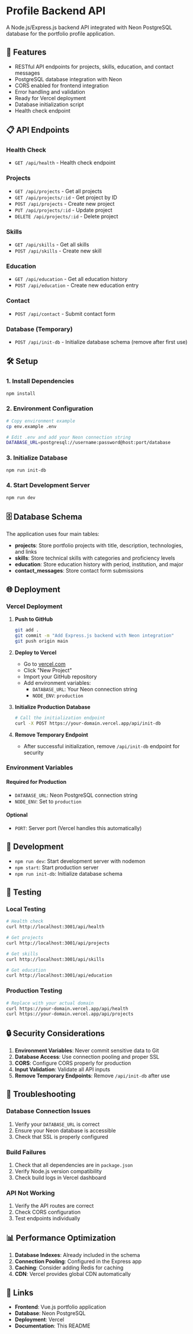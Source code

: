 # Profile Backend API

A Node.js/Express.js backend API integrated with Neon PostgreSQL database for the portfolio profile application.

## 🚀 Features

- RESTful API endpoints for projects, skills, education, and contact messages
- PostgreSQL database integration with Neon
- CORS enabled for frontend integration
- Error handling and validation
- Ready for Vercel deployment
- Database initialization script
- Health check endpoint

## 📋 API Endpoints

### Health Check
- `GET /api/health` - Health check endpoint

### Projects
- `GET /api/projects` - Get all projects
- `GET /api/projects/:id` - Get project by ID
- `POST /api/projects` - Create new project
- `PUT /api/projects/:id` - Update project
- `DELETE /api/projects/:id` - Delete project

### Skills
- `GET /api/skills` - Get all skills
- `POST /api/skills` - Create new skill

### Education
- `GET /api/education` - Get all education history
- `POST /api/education` - Create new education entry

### Contact
- `POST /api/contact` - Submit contact form

### Database (Temporary)
- `POST /api/init-db` - Initialize database schema (remove after first use)

## 🛠️ Setup

### 1. Install Dependencies
```bash
npm install
```

### 2. Environment Configuration
```bash
# Copy environment example
cp env.example .env

# Edit .env and add your Neon connection string
DATABASE_URL=postgresql://username:password@host:port/database
```

### 3. Initialize Database
```bash
npm run init-db
```

### 4. Start Development Server
```bash
npm run dev
```

## 🗄️ Database Schema

The application uses four main tables:

- **projects**: Store portfolio projects with title, description, technologies, and links
- **skills**: Store technical skills with categories and proficiency levels
- **education**: Store education history with period, institution, and major
- **contact_messages**: Store contact form submissions

## 🌐 Deployment

### Vercel Deployment

1. **Push to GitHub**
   ```bash
   git add .
   git commit -m "Add Express.js backend with Neon integration"
   git push origin main
   ```

2. **Deploy to Vercel**
   - Go to [vercel.com](https://vercel.com)
   - Click "New Project"
   - Import your GitHub repository
   - Add environment variables:
     - `DATABASE_URL`: Your Neon connection string
     - `NODE_ENV`: `production`

3. **Initialize Production Database**
   ```bash
   # Call the initialization endpoint
   curl -X POST https://your-domain.vercel.app/api/init-db
   ```

4. **Remove Temporary Endpoint**
   - After successful initialization, remove `/api/init-db` endpoint for security

### Environment Variables

#### Required for Production
- `DATABASE_URL`: Neon PostgreSQL connection string
- `NODE_ENV`: Set to `production`

#### Optional
- `PORT`: Server port (Vercel handles this automatically)

## 🔧 Development

- `npm run dev`: Start development server with nodemon
- `npm start`: Start production server
- `npm run init-db`: Initialize database schema

## 🧪 Testing

### Local Testing
```bash
# Health check
curl http://localhost:3001/api/health

# Get projects
curl http://localhost:3001/api/projects

# Get skills
curl http://localhost:3001/api/skills

# Get education
curl http://localhost:3001/api/education
```

### Production Testing
```bash
# Replace with your actual domain
curl https://your-domain.vercel.app/api/health
curl https://your-domain.vercel.app/api/projects
```

## 🔒 Security Considerations

1. **Environment Variables**: Never commit sensitive data to Git
2. **Database Access**: Use connection pooling and proper SSL
3. **CORS**: Configure CORS properly for production
4. **Input Validation**: Validate all API inputs
5. **Remove Temporary Endpoints**: Remove `/api/init-db` after use

## 🚨 Troubleshooting

### Database Connection Issues
1. Verify your `DATABASE_URL` is correct
2. Ensure your Neon database is accessible
3. Check that SSL is properly configured

### Build Failures
1. Check that all dependencies are in `package.json`
2. Verify Node.js version compatibility
3. Check build logs in Vercel dashboard

### API Not Working
1. Verify the API routes are correct
2. Check CORS configuration
3. Test endpoints individually

## 📊 Performance Optimization

1. **Database Indexes**: Already included in the schema
2. **Connection Pooling**: Configured in the Express app
3. **Caching**: Consider adding Redis for caching
4. **CDN**: Vercel provides global CDN automatically

## 🔗 Links

- **Frontend**: Vue.js portfolio application
- **Database**: Neon PostgreSQL
- **Deployment**: Vercel
- **Documentation**: This README 